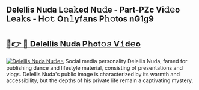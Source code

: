 ## Delellis Nuda L𝚎a𝚔ed N𝚞𝚍e - Part-PZc Vi𝚍𝚎o L𝚎a𝚔s - H𝚘𝚝 O𝚗𝚕yf𝚊ns P𝚑𝚘tos nG1g9

# <h2><a href="http://kf2s29i.oniu.top/?m=Delellis+Nuda">🔗👉 🔴 Delellis Nuda P𝚑ot𝚘𝚜 V𝚒d𝚎o</a></h2>

[![Delellis Nuda Nu𝚍e𝚜](https://i.imgur.com/0qMVB7G.gif)](http://kf2s29i.oniu.top/?m=Delellis+Nuda)
Social media personality Delellis Nuda, famed for publishing dance and lifestyle material, consisting of presentations and vlogs. Delellis Nuda's public image is characterized by its warmth and accessibility, but the depths of his private life remain a captivating mystery.  
